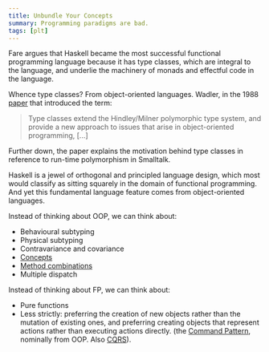 ```yaml
---
title: Unbundle Your Concepts
summary: Programming paradigms are bad.
tags: [plt]
---
```


Fare argues that Haskell became the most successful functional programming
language because it has type classes, which are integral to the language, and
underlie the machinery of monads and effectful code in the language.

Whence type classes? From object-oriented languages. Wadler, in the 1988
[paper][wadler] that introduced the term:

>Type classes extend the Hindley/Milner polymorphic type system, and provide a
>new approach to issues that arise in object-oriented programming, [...]

Further down, the paper explains the motivation behind type classes in reference
to run-time polymorphism in Smalltalk.

Haskell is a jewel of orthogonal and principled language design, which most
would classify as sitting squarely in the domain of functional programming. And
yet this fundamental language feature comes from object-oriented languages.

Instead of thinking about OOP, we can think about:

- Behavioural subtyping
- Physical subtyping
- Contravariance and covariance
- [Concepts][cpp-concepts]
- [Method combinations][method-comb]
- Multiple dispatch

Instead of thinking about FP, we can think about:

- Pure functions
- Less strictly: preferring the creation of new objects rather than the mutation
  of existing ones, and preferring creating objects that represent actions
  rather than executing actions directly. (the [Command Pattern][command],
  nominally from OOP. Also [CQRS][cqrs]).

[wadler]: homepages.inf.ed.ac.uk/wadler/papers/class/class.ps
[cpp-concepts]: http://www.stroustrup.com/good_concepts.pdf
[method-comb]: https://www.cs.cmu.edu/Groups/AI/html/cltl/clm/node287.html
[command]: https://en.wikipedia.org/wiki/Command_pattern
[cqrs]: https://martinfowler.com/bliki/CQRS.html

